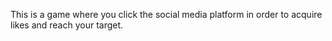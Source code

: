 This is a game where you click the social media platform in order to acquire likes and reach your target.